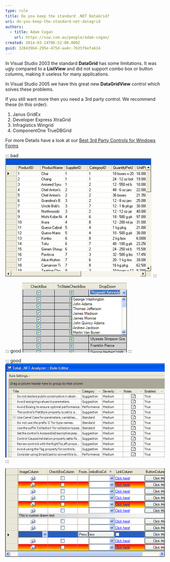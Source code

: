 ```yaml
---
type: rule
title: Do you keep the standard .NET DataGrid?
uri: do-you-keep-the-standard-net-datagrid
authors:
  - title: Adam Cogan
    url: https://ssw.com.au/people/adam-cogan/
created: 2014-03-14T06:52:00.000Z
guid: 328439b4-295e-475d-aa4c-7635f6efa614
---
```


In Visual Studio 2003 the standard **DataGrid** has some limitations. It was ugly compared to a **ListView** and did not support combo box or button columns, making it useless for many applications.  

In Visual Studio 2005 we have this great new **DataGridView** control which solves these problems.  

<!--endintro-->

If you still want more then you need a 3rd party control. We recommend these (in this order):  

1. Janus GridEx
2. Developer Express XtraGrid
3. Infragistics Wingrid
4. ComponentOne TrueDBGrid

For more Details have a look at our [Best 3rd Party Controls for Windows Forms](https://ssw.com.au/ssw/Standards/DeveloperGeneral/WinformControls.aspx)

::: bad
![Figure: Bad example - The standard .NET DataGrid in 2003 was ugly and missing combos](vs2003datagrid.gif)
:::

::: good
![ Figure: Better example - Infragistics UltraGrid is better as you get combos](infragisticsultragrid.gif)
:::

::: good
![Figure: Good example - Janus Grid is even better. A great datagrid has easy grouping, just like Outlook](janusgridex.gif)
:::

![Figure: The great new Visual Studio 2005 much improved DataGridView](whidbeydatagridview.gif)
